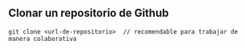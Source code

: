 ## Clonar un repositorio de Github

```
git clone <url-de-repositorio>  // recomendable para trabajar de manera colaborativa

```